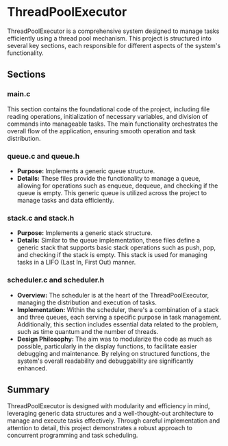 # ThreadPoolExecutor

ThreadPoolExecutor is a comprehensive system designed to manage tasks efficiently using a thread pool mechanism. This project is structured into several key sections, each responsible for different aspects of the system's functionality.

## Sections

### main.c

This section contains the foundational code of the project, including file reading operations, initialization of necessary variables, and division of commands into manageable tasks. The main functionality orchestrates the overall flow of the application, ensuring smooth operation and task distribution.

### queue.c and queue.h

- **Purpose:** Implements a generic queue structure.
- **Details:** These files provide the functionality to manage a queue, allowing for operations such as enqueue, dequeue, and checking if the queue is empty. This generic queue is utilized across the project to manage tasks and data efficiently.

### stack.c and stack.h

- **Purpose:** Implements a generic stack structure.
- **Details:** Similar to the queue implementation, these files define a generic stack that supports basic stack operations such as push, pop, and checking if the stack is empty. This stack is used for managing tasks in a LIFO (Last In, First Out) manner.

### scheduler.c and scheduler.h

- **Overview:** The scheduler is at the heart of the ThreadPoolExecutor, managing the distribution and execution of tasks.
- **Implementation:** Within the scheduler, there's a combination of a stack and three queues, each serving a specific purpose in task management. Additionally, this section includes essential data related to the problem, such as time quantum and the number of threads.
- **Design Philosophy:** The aim was to modularize the code as much as possible, particularly in the display functions, to facilitate easier debugging and maintenance. By relying on structured functions, the system's overall readability and debuggability are significantly enhanced.

## Summary

ThreadPoolExecutor is designed with modularity and efficiency in mind, leveraging generic data structures and a well-thought-out architecture to manage and execute tasks effectively. Through careful implementation and attention to detail, this project demonstrates a robust approach to concurrent programming and task scheduling.
